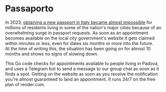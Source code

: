 # Passaporto

In 2023, [obtaining a new passport in Italy became almost impossible](https://www.rainews.it/tgr/piemonte/articoli/2023/06/passaporti-torino-una-delle-sei-citta-italiane-dove-e-impossibile-ottenere-un-appuntamento-36e9ab06-6222-4444-91ed-ab9ee9d9c806.html) for millions of residents living in some of the nation's major cities because of an overwhelming surge in passport requests. As soon as an appointment becomes available on the local city government's website it gets claimed within minutes or less, even for dates six months or more into the future.  
At the time of writing this, the situation has been going on for almost 10 months and shows no signs of slowing down.

This Go code checks for appointments available to people living in Padova, and uses a Telegram bot to send a message to our group chat as soon as it finds a spot. Getting on the website as soon as you receive the notification you're almost guaranteed to land an appointment. It runs 24/7 on the free plan of render.com.
